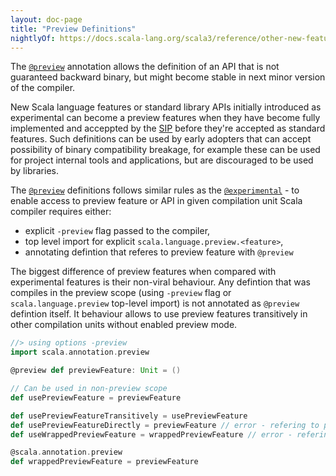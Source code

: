 ```yaml
---
layout: doc-page
title: "Preview Definitions"
nightlyOf: https://docs.scala-lang.org/scala3/reference/other-new-features/preview-defs.html
---
```


The [`@preview`](https://scala-lang.org/api/3.x/scala/annotation/preview.html) annotation allows the definition of an API that is not guaranteed backward binary, but might become stable in next minor version of the compiler.

New Scala language features or standard library APIs initially introduced as experimental can become a preview features when they have become fully implemented and acceppted by the [SIP](https://docs.scala-lang.org/sips/) before they're accepted as standard features.
Such definitions can be used by early adopters that can accept possibility of binary compatibility breakage, for example these can be used for project internal tools and applications, but are discouraged to be used by libraries.

The [`@preview`](https://scala-lang.org/api/3.x/scala/annotation/preview.html) definitions follows similar rules as the [`@experimental`](https://scala-lang.org/api/3.x/scala/annotation/experimental.html) - to enable access to preview feature or API in given compilation unit Scala compiler requires either:

- explicit `-preview` flag passed to the compiler,
- top level import for explicit `scala.language.preview.<feature>`,
- annotating defintion that referes to preview feature with `@preview`

The biggest difference of preview features when compared with experimental features is their non-viral behaviour.
Any defintion that was compiles in the preview scope (using `-preview` flag or `scala.language.preview` top-level import) is not annotated as `@preview` defintion itself. It behaviour allows to use preview features transitively in other compilation units without enabled preview mode.

```scala
//> using options -preview
import scala.annotation.preview

@preview def previewFeature: Unit = ()

// Can be used in non-preview scope
def usePreviewFeature = previewFeature
```

```scala
def usePreviewFeatureTransitively = usePreviewFeature
def usePreviewFeatureDirectly = previewFeature // error - refering to preview definition outside preview scope
def useWrappedPreviewFeature = wrappedPreviewFeature // error - refering to preview definition outside preview scope

@scala.annotation.preview
def wrappedPreviewFeature = previewFeature
```
